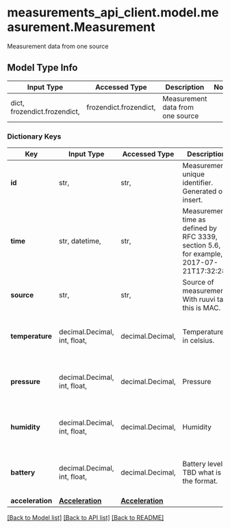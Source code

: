 # measurements_api_client.model.measurement.Measurement

Measurement data from one source

## Model Type Info
Input Type | Accessed Type | Description | Notes
------------ | ------------- | ------------- | -------------
dict, frozendict.frozendict,  | frozendict.frozendict,  | Measurement data from one source | 

### Dictionary Keys
Key | Input Type | Accessed Type | Description | Notes
------------ | ------------- | ------------- | ------------- | -------------
**id** | str,  | str,  | Measurement unique identifier. Generated on insert. | [optional] 
**time** | str, datetime,  | str,  | Measurement time as defined by RFC 3339, section 5.6, for example, 2017-07-21T17:32:28Z | [optional] value must conform to RFC-3339 date-time
**source** | str,  | str,  | Source of measurement. With ruuvi tag this is MAC. | [optional] 
**temperature** | decimal.Decimal, int, float,  | decimal.Decimal,  | Temperature in celsius. | [optional] value must be a 64 bit float
**pressure** | decimal.Decimal, int, float,  | decimal.Decimal,  | Pressure | [optional] value must be a 64 bit float
**humidity** | decimal.Decimal, int, float,  | decimal.Decimal,  | Humidity | [optional] value must be a 64 bit float
**battery** | decimal.Decimal, int, float,  | decimal.Decimal,  | Battery level. TBD what is the format. | [optional] value must be a 64 bit float
**acceleration** | [**Acceleration**](Acceleration.md) | [**Acceleration**](Acceleration.md) |  | [optional] 

[[Back to Model list]](../../README.md#documentation-for-models) [[Back to API list]](../../README.md#documentation-for-api-endpoints) [[Back to README]](../../README.md)

